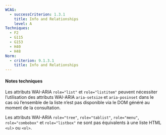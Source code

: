 ```yaml
---
WCAG:
  - successCriterion: 1.3.1
    title: Info and Relationships
    level: A
Techniques:
  - F2
  - G115
  - G153
  - H40
  - H48
Norm:
  - criterion: 9.1.3.1
    title: Info and Relationships
---
```


#### Notes techniques

Les attributs WAI-ARIA `role="list"` et `role="listitem"` peuvent nécessiter l’utilisation des attributs WAI-ARIA `aria-setsize` et `aria-posinset` dans le cas où l’ensemble de la liste n’est pas disponible via le DOM généré au moment de la consultation.

Les attributs WAI-ARIA `role="tree"`, `role="tablist"`, `role="menu"`, `role="combobox"` et `role="listbox"` ne sont pas équivalents à une liste HTML `<ul>` ou `<ol>`.
